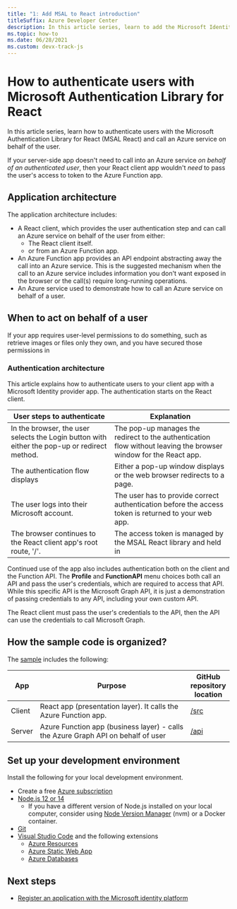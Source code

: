 ```yaml
---
title: "1: Add MSAL to React introduction"
titleSuffix: Azure Developer Center
description: In this article series, learn to add the Microsoft Identity Provider SDK (MSAL.js) to a React client app, and integrate with an Azure Function API.
ms.topic: how-to
ms.date: 06/28/2021
ms.custom: devx-track-js
---
```


# How to authenticate users with Microsoft Authentication Library for React 

In this article series, learn how to authenticate users with the Microsoft Authentication Library for React (MSAL React) and call an Azure service on behalf of the user. 

If your server-side app doesn't need to call into an Azure service _on behalf of an authenticated user_,  then your React client app wouldn't _need_ to pass the user's access to token to the Azure Function app. 

## Application architecture

The application architecture includes:

* A React client, which provides the user authentication step and can call an Azure service on behalf of the user from either:
    * The React client itself.
    * or from an Azure Function app. 
* An Azure Function app provides an API endpoint abstracting away the call into an Azure service. This is the suggested mechanism when the call to an Azure service includes information you don't want exposed in the browser or the call(s) require long-running operations. 
* An Azure service used to demonstrate how to call an Azure service on behalf of a user. 

## When to act on behalf of a user

If your app requires user-level permissions to do something, such as retrieve images or files only they own, and you have secured those permissions in 

### Authentication architecture

This article explains how to authenticate users to your client app with a Microsoft Identity provider app. The authentication starts on the React client.

|User steps to authenticate|Explanation|
|--|--|
|In the browser, the user selects the Login button with either the pop-up or redirect method.|The pop-up manages the redirect to the authentication flow without leaving the browser window for the React app. 
|The authentication flow displays|Either a pop-up window displays or the web browser redirects to a page. |
|The user logs into their Microsoft account.|The user has to provide correct authentication before the access token is returned to your web app.|
|The browser continues to the React client app's root route, '/'.|The access token is managed by the MSAL React library and held in |

Continued use of the app also includes authentication both on the client and the Function API. The **Profile** and **FunctionAPI** menu choices both call an API and pass the user's credentials, which are required to access that API. While this specific API is the Microsoft Graph API, it is just a demonstration of passing credentials to any API, including your own custom API. 

The React client must pass the user's credentials to the API, then the API can use the credentials to call Microsoft Graph. 

## How the sample code is organized?

The [sample](https://github.com/Azure-Samples/ms-identity-javascript-react-tutorial/tree/main/4-Deployment/2-deploy-static) includes the following:

|App|Purpose|GitHub<br>repository<br>location|
|--|--|--|
|Client|React app (presentation layer). It calls the Azure Function app. |[/src]()|
|Server|Azure Function app (business layer) - calls the Azure Graph API on behalf of user |[/api]()|

## Set up your development environment

Install the following for your local development environment.

- Create a free [Azure subscription](https://azure.microsoft.com/free/)
- [Node.js 12 or 14](https://nodejs.org/en/download)
    - If you have a different version of Node.js installed on your local computer, consider using [Node Version Manager](https://github.com/nvm-sh/nvm) (nvm) or a Docker container.  
- [Git](https://git-scm.com/downloads)
- [Visual Studio Code](https://code.visualstudio.com/) and the following extensions
    - [Azure Resources](https://marketplace.visualstudio.com/items?itemName=ms-azuretools.vscode-azureresourcegroups)
    - [Azure Static Web App](https://marketplace.visualstudio.com/items?itemName=ms-azuretools.vscode-azurestaticwebapps) 
    - [Azure Databases](https://marketplace.visualstudio.com/items?itemName=ms-azuretools.vscode-cosmosdb)

## Next steps

* [Register an application with the Microsoft identity platform](register-application-with-identity.md)
